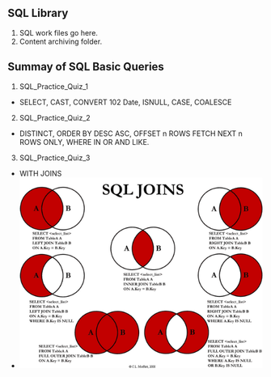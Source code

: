 <!-- FAQ Section Starts -->
## SQL Library
1. SQL work files go here.
2. Content archiving folder.

<!-- FAQ Section Ends -->

<!-- CONTENTS Section Starts -->
## Summay of SQL Basic Queries
1. SQL_Practice_Quiz_1
* SELECT, CAST, CONVERT 102 Date, ISNULL, CASE, COALESCE

2. SQL_Practice_Quiz_2
* DISTINCT, ORDER BY DESC ASC, OFFSET n ROWS FETCH NEXT n ROWS ONLY, WHERE IN OR AND LIKE.

3. SQL_Practice_Quiz_3
* WITH JOINS
* ![alt text](https://raw.githubusercontent.com/mommafish/BCG_Rise/main/SQL_Library/Screenshot%20Notes/JOINS%20Functions.png)

<!-- CONTENTS Section Ends -->